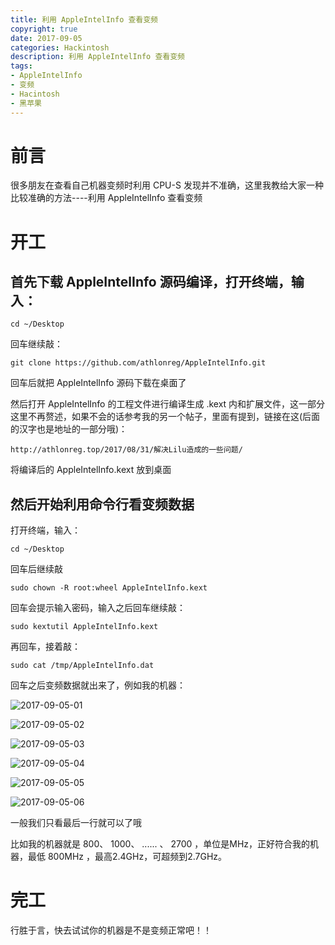 ```yaml
---
title: 利用 AppleIntelInfo 查看变频
copyright: true
date: 2017-09-05
categories: Hackintosh
description: 利用 AppleIntelInfo 查看变频
tags:
- AppleIntelInfo
- 变频
- Hacintosh
- 黑苹果
---
```


# 前言
很多朋友在查看自己机器变频时利用 CPU-S 发现并不准确，这里我教给大家一种比较准确的方法----利用 AppleIntelInfo 查看变频

# 开工
## 首先下载 AppleIntelInfo 源码编译，打开终端，输入：
```
cd ~/Desktop 
```

回车继续敲：

```
git clone https://github.com/athlonreg/AppleIntelInfo.git
```
  
回车后就把 AppleIntelInfo 源码下载在桌面了

然后打开 AppleIntelInfo 的工程文件进行编译生成 .kext 内和扩展文件，这一部分这里不再赘述，如果不会的话参考我的另一个帖子，里面有提到，链接在这(后面的汉字也是地址的一部分哦)：

```
http://athlonreg.top/2017/08/31/解决Lilu造成的一些问题/
```
 
将编译后的 AppleIntelInfo.kext 放到桌面
    
## 然后开始利用命令行看变频数据
打开终端，输入：

```
cd ~/Desktop 
```
  
回车后继续敲

```
sudo chown -R root:wheel AppleIntelInfo.kext 
```
    
回车会提示输入密码，输入之后回车继续敲：

```
sudo kextutil AppleIntelInfo.kext 
```
  
再回车，接着敲：

```
sudo cat /tmp/AppleIntelInfo.dat 
```
  
回车之后变频数据就出来了，例如我的机器：

![2017-09-05-01](http://ovefvi4g3.bkt.clouddn.com/2017-09-05-01-1.png)

![2017-09-05-02](http://ovefvi4g3.bkt.clouddn.com/2017-09-05-02-1.png)

![2017-09-05-03](http://ovefvi4g3.bkt.clouddn.com/2017-09-05-03-1.png)

![2017-09-05-04](http://ovefvi4g3.bkt.clouddn.com/2017-09-05-04-1.png)

![2017-09-05-05](http://ovefvi4g3.bkt.clouddn.com/2017-09-05-05-1.png)

![2017-09-05-06](http://ovefvi4g3.bkt.clouddn.com/2017-09-05-06-1.png)

一般我们只看最后一行就可以了哦

比如我的机器就是 800、 1000、 ...... 、 2700 ，单位是MHz，正好符合我的机器，最低 800MHz ，最高2.4GHz，可超频到2.7GHz。


# 完工
行胜于言，快去试试你的机器是不是变频正常吧！！






